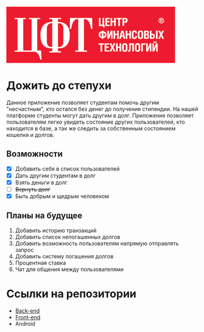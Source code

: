 ![logocft](/images/logo_cft.png)
# Дожить до степухи

Данное приложение позволяет студентам помочь другим "несчастным", кто остался без денег до получения стипендии. 
На нашей платформе студенты могут дать другим в долг. Приложение позволяет пользователям легко увидеть состояние других пользователей, кто находится в базе, а так же следить за собственным состоянием кошелкя и долгов.

## Возможности

- [x] Добавить себя в список пользователей
- [x] Дать другим студентам в долг
- [x] Взять деньги в долг
- [ ] <del>Вернуть долг</del>
- [x] Быть добрым и щедрым человеком

## Планы на будущее

1. Добавить историю транзакций
2. Добавить список непогашенных долгов
3. Добавить возможность пользователям напрямую отправлять запрос
4. Добавить систему погашения долгов
5. Процентная ставка
6. Чат для общения между пользователями

# Ссылки на репозитории

* [Back-end](http://github.com/7evenday/bank)
* [Front-end](http://github.com/7evenday/front)
* Android

